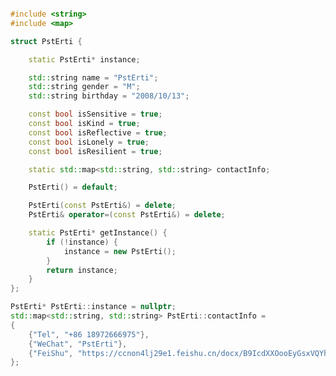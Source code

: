 <!---
PstErti/PstErti is a ✨ special ✨ repository because its `README.md` (this file) appears on your GitHub profile.
You can click the Preview link to take a look at your changes.
--->

```cpp

#include <string>
#include <map>

struct PstErti {

    static PstErti* instance;

    std::string name = "PstErti";
    std::string gender = "M";
    std::string birthday = "2008/10/13";

    const bool isSensitive = true;
    const bool isKind = true;
    const bool isReflective = true;
    const bool isLonely = true;
    const bool isResilient = true;

    static std::map<std::string, std::string> contactInfo;

    PstErti() = default;

    PstErti(const PstErti&) = delete;
    PstErti& operator=(const PstErti&) = delete;

    static PstErti* getInstance() {
        if (!instance) {
            instance = new PstErti();
        }
        return instance;
    }
};

PstErti* PstErti::instance = nullptr;
std::map<std::string, std::string> PstErti::contactInfo = 
{
    {"Tel", "+86 18972666975"},
    {"WeChat", "PstErti"},
    {"FeiShu", "https://ccnon4lj29e1.feishu.cn/docx/B9IcdXXOooEyGsxVQYhcneV3n0b"}
};

```
